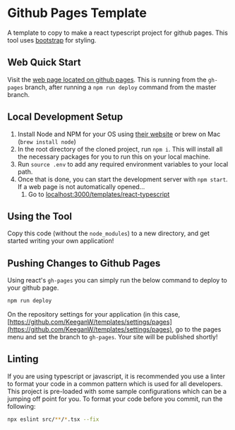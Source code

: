 # Github Pages Template
A template to copy to make a react typescript project for github pages. This tool uses 
[bootstrap](https://getbootstrap.com/docs/5.0/getting-started/introduction/) for styling.

## Web Quick Start

Visit the [web page located on github pages](https://keeganw.github.io/templates/github-pages). This is running from 
the `gh-pages` branch, after running a `npm run deploy` command from the master branch.

## Local Development Setup

1. Install Node and NPM for your OS using [their website](https://nodejs.org/en/) or brew on Mac (`brew install node`)
2. In the root directory of the cloned project, run `npm i`. This will install all the necessary packages for you to 
   run this on your local machine.
3. Run `source .env` to add any required environment variables to your local path.
4. Once that is done, you can start the development server with `npm start`. If a web page is not automatically 
   opened...
   1. Go to [localhost:3000/templates/react-typescript](http://localhost:3000/templates/github-pages)

## Using the Tool

Copy this code (without the `node_modules`) to a new directory, and get started writing your own application!

## Pushing Changes to Github Pages

Using react's `gh-pages` you can simply run the below command to deploy to your github page.
```bash
npm run deploy
```
On the repository settings for your application (in this case, 
[https://github.com/KeeganW/templates/settings/pages](https://github.com/KeeganW/templates/settings/pages), go to the 
pages menu and set the branch to `gh-pages`. Your site will be published shortly!

## Linting

If you are using typescript or javascript, it is recommended you use a linter to format your code in a common 
pattern which is used for all developers. This project is pre-loaded with some sample configurations which can be a 
jumping off point for you. To format your code before you commit, run the following:
```bash
npx eslint src/**/*.tsx --fix
```
